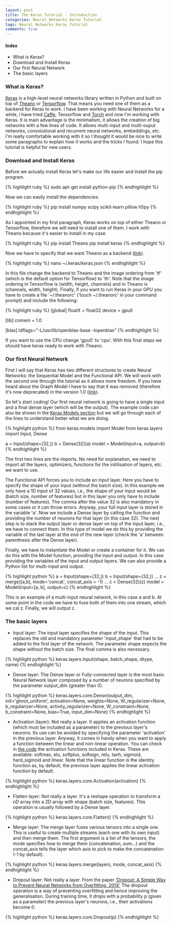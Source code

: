 ```yaml
---
layout: post
title: The Keras Tutorial - Introduction
categories: Neural_Networks Keras Tutorial
tags: Neural Networks Keras Tutorial
comments: true
---
```


#### Index

* What is Keras?
* Download and Install Keras
* Our first Neural Network
* The basic layers

### What is Keras?

[Keras](https://keras.io/) is a high-level neural networks library written in Python and built on top of [Theano](http://deeplearning.net/software/theano/) or [Tensorflow](https://www.tensorflow.org/). That means you need one of them as a backend for Keras to work. I have been working with Neural Networks for a while, I have tried  [Caffe](http://caffe.berkeleyvision.org/), Tensorflow and [Torch](http://torch.ch/) and now I'm working with Keras. It is main advantage is the minimalism, it allows the creation of big networks with a few lines of code. It allows multi-input and multi-ouput networks, convolutional and recurrent neural networks, embeddings, etc. I'm really comfortable working with it so I thought it would be nice to write some paragraphs to explain how it works and the tricks I found. I hope this tutorial is helpful for new users.

### Download and Install Keras

Before we actually install Keras let's make our life easier and install the pip program.

{% highlight ruby %}
sudo apt-get install python-pip
{% endhighlight %}

Now we can easily install the dependencies:

{% highlight ruby %}
pip install numpy scipy scikit-learn pillow h5py
{% endhighlight %}

As I appointed in my first paragraph, Keras works on top of either Theano or Tensorflow, therefore we will need to install one of them. I work with Theano because it's easier to install in my case.

{% highlight ruby %}
pip install Theano
pip install keras
{% endhighlight %}

Now we have to specify that we want Theano as a backend ([link](https://keras.io/backend/)).

{% highlight ruby %}
nano ~/.keras/keras.json
{% endhighlight %}

In this file change the backend to Theano and the image ordering from 'tf' (which is the default option for Tensorflow) to 'th'. Note that the image ordering in Tensorflow is (width, height, channels) and in Theano is (channels, width, height). Finally, if you want to run Keras in your GPU you have to create a file '~/.theanorc' ('touch ~/.theanorc' in your command prompt) and include the following:

{% highlight ruby %}
[global]
floatX = float32
device = gpu0

[lib]
cnmem = 1.0 

[blas]
ldflags="-L/usr/lib/openblas-base -lopenblas"
{% endhighlight %}

If you want to use the CPU change 'gpu0' to 'cpu'. With this final steps we should have keras ready to work with Theano. 

### Our first Neural Network

First I will say that Keras has two different structures to create Neural Networks: the Sequential Model and the Functional API. We will work with the second one through the tutorial as it allows more freedom. If you have heard about the Graph Model I have to say that it was removed (therefore it's now deprecated) in the version 1.0 ([link](https://github.com/fchollet/keras/issues/2802#issuecomment-221314411)).

So let's start coding! Our first neural network is going to have a single input and a final dense layer (which will be the output). The example code can also be shown in the [Keras Models section](https://keras.io/models/model/) but we will go through each of the lines to understand better what we are doing.

{% highlight python %}
from keras.models import Model
from keras.layers import Input, Dense

a = Input(shape=(32,))
b = Dense(32)(a)
model = Model(input=a, output=b)
{% endhighlight %}

The first two lines are the imports. No need for explanation, we need to import all the layers, optimizers, functions for the initilisation of layers, etc. we want to use.

The Functional API forces you to include an input layer. Here you have to specify the shape of your input (without the batch size). In this example we only have a 1D input of 32 values, i.e., the shape of your input would be (batch size, number of features) but in this layer you only have to include (number of features). The comma after the value 32 is also mandatory in some cases or it can throw errors. Anyway, your full input layer is stored in the variable 'a'.
Now we include a Dense layer by calling the function and providing the number of neurons for that layer (in this case 32). The next step is to stack the output layer or dense layer on top of the input layer, i.e., we have to connect them. In this type of model we do this by providing the variable of the last layer at the end of the new layer (check the 'a' between parenthesis after the Dense layer).

Finally, we have to instantiate the Model or create a container for it. We can do this with the Model function, providing the input and output. In this case providing the variables of the input and output layers. We can also provide a Python list for multi-input and output.

{% highlight python %}
a = Input(shape=(32,))
b = Input(shape=(32,))
...
z = merge([a,b], mode='concat', concat_axis = -1)
...
c = Dense(32)(z)
model = Model(input=[a, b], output=c)
{% endhighlight %}

This is an example of a multi-input neural network, in this case a and b. At some point in the code we have to fuse both of them into one stream, which we cal z. Finally, we will output c.

### The basic layers

* Input layer: The input layer specifies the shape of the input. This replaces the old and mandatory parameter 'input_shape' that had to be added to the first layer of the network. The parameter shape expects the shape without the batch size. The final comma is also necessary.

{% highlight python %}
keras.layers.Input(shape, batch_shape, dtype, name)
{% endhighlight %}

* Dense layer: The Dense layer or Fully-connected layer is the most basic Neural Network layer composed by a number of neurons specified by the parameter output_dim (greater than 0).

{% highlight python %}
keras.layers.core.Dense(output_dim, init='glorot_uniform', activation=None, weights=None, W_regularizer=None, b_regularizer=None, activity_regularizer=None, W_constraint=None, b_constraint=None, bias=True, input_dim=None)
{% endhighlight %}

* Activation (layer): Not really a layer. It applies an activation function (which must be included as a parameter) to the previous layer's neurons. Its use can be avoided by specifying the parameter 'activation' in the previous layer. Anyway, it comes in handy when you want to apply a function between the linear and non-linear operation. You can check in [the code](https://github.com/fchollet/keras/blob/master/keras/activations.py) the activation functions included in Keras. These are available: softmax, elu, softplus, softsign, relu, tanh, sigmoid, hard_sigmoid and linear. Note that the linear function is the identity function as, by default, the previous layer applies the linear activation function by default.

{% highlight python %}
keras.layers.core.Activation(activation)
{% endhighlight %}

* Flatten layer: Not really a layer. It's a reshape operation to transform a nD array into a 2D array with shape (batch size, features). This operation is usually followed by a Dense layer.

{% highlight python %}
keras.layers.core.Flatten()
{% endhighlight %}

* Merge layer: The merge layer fuses various tensors into a single one. This is useful to create multiple streams (each one with its own input) and then merge them. The first argument is a list of the tensors, the mode specifies how to merge them (concatenation, sum...) and the concat_axis tells the layer which axis to pick to make the concatenation (-1 by default).

{% highlight python %}
keras.layers.merge(layers, mode, concat_axis)
{% endhighlight %}

* Dropout layer: Not really a layer. From the paper ['Dropout: A Simple Way to Prevent Neural Networks from Overfitting, 2014'](http://www.jmlr.org/papers/volume15/srivastava14a/srivastava14a.pdf) The dropout operation is a way of preventing overfitting and hence improving the generalisation. During training time, it drops with a probability p (given as a parameter) the previous layer's neurons, i.e., their activations become 0.

{% highlight python %}
keras.layers.core.Dropout(p)
{% endhighlight %}
